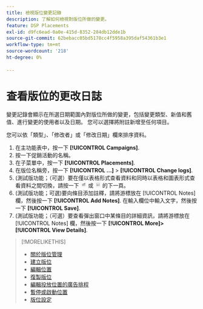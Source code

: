 ```yaml
---
title: 檢視版位變更記錄
description: 了解如何檢視對版位所做的變更。
feature: DSP Placements
exl-id: d9fc6ead-0a0e-415d-8352-284db12dde1b
source-git-commit: 62bebacc05bd5178cc4f5958a395daf54361b3e1
workflow-type: tm+mt
source-wordcount: '218'
ht-degree: 0%

---
```


# 查看版位的更改日誌

變更記錄會顯示在所選日期範圍內對版位所做的變更，包括變更類型、新值和舊值、進行變更的使用者以及日期。 您可以選擇將附註新增至任何項目。

您可以依「類型」、「修改者」或「修改日期」欄來排序資料。

1. 在主功能表中，按一下 **[!UICONTROL Campaigns]**.
1. 按一下促銷活動的名稱。
1. 在子菜單中，按一下 **[!UICONTROL Placements]**.
1. 在版位名稱旁，按一下  **[!UICONTROL ...]** > **[!UICONTROL Change logs]**.
1. (測試版功能；（可選）要在僅以表格形式查看資料和同時以表格和圖表形式查看資料之間切換，請按一下 ![表格和圖表檢視](/help/dsp/assets/table-plus-chart-view.png "表格和圖表檢視") 或 ![表格檢視](/help/dsp/assets/table-view.png "表格檢視") 的下一頁。
1. (測試版功能；可選)要向條目添加註釋，請將游標放在 [!UICONTROL Notes] 欄，然後按一下 **[!UICONTROL Add Notes]**. 在輸入欄位中輸入文字，然後按一下 **[!UICONTROL Save]**.
1. (測試版功能；（可選）要查看彈出窗口中某條目的詳細資訊，請將游標放在 [!UICONTROL Notes] 欄，然後按一下 **[!UICONTROL More]>[!UICONTROL View Details]**.

>[!MORELIKETHIS]
>
>* [關於版位管理](placement-about.md)
>* [建立版位](placement-create.md)
>* [編輯位置](placement-edit.md)
>* [復製版位](placement-duplicate.md)
>* [編輯投放位置的廣告排程](placement-edit-ad-schedule.md)
>* [暫停或啟動位置](placement-pause-activate.md)
>* [版位設定](placement-settings.md)

